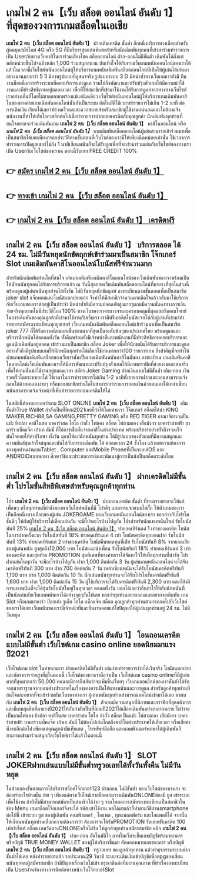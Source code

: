 # เกมไพ่ 2 คน【เว็บ สล็อต ออนไลน์ อันดับ 1】  ที่สุดของวงการเกมสล็อตในเอเชีย

**เกมไพ่ 2 คน【เว็บ สล็อต ออนไลน์ อันดับ 1】** ฝากเติมเครดิต ขั้นต่ำ  อีกหนึ่งบริการทางเลือกสำหรับผู้คนยุคสมัยใหม่ 4G หรือ 5G ที่มีบริการสุดแสนพิเศษสำหรับนักเดิมพันทุกคนที่เข้ามาร่วมทำรายการเปิด Userกับทางเว็บคาสิโนเราร่วมเสี่ยงโชค สล็อตออนไลน์ ฝาก-ถอนไม่มีขั้นต่ำ เดิมพันได้ตั้งแต่ หลักหน่วยขึ้นไปจนถึงหลัก 1,000 ร่วมสนุกสนาน บันเทิงใจได้กับทางเว็บเกมพนันออนไลน์ของเราได้แล้วในเวลานี้เว็บไซต์พนันออนไลน์ผู้ให้บริการเกมพนันเดิมพันสล็อตออนไลน์ที่เปิดให้ผู้เล่นได้เล่นมาอย่างนานมากกว่า 5 ปี มีภาพรูปแบบที่ดูสมจจริง รูปแบบระบบ 3 D
มิหนำซ้ำทางเว็บเกมเรายังมี ทีมงานมือหนึ่งการสร้างระบบที่คอยบริการและดูแล  รวมไปถึงพัฒนาและปรับปรุงตัวเกมให้มีความน่าใช้งานและมีประสิทธิภาพอยู่ตลอดเวลา เพื่อที่ให้สมาชิกที่เข้ามาใช้งานได้รับการดูแลจากทางทางเว็บไซต์เราอย่างเต็มที่โดยไม่ขาดตกบกพร่องแม้แต่นิดเดียว เว็บไซต์พนันออนไลน์ผู้ให้บริการเกมเดิมพันคาสิโนของทางค่ายเกมเดิมพันออนไลน์นั้นยังเป็นระบบ อัตโนมัติใช้เวลาทำรายการไม่เกิน 1-2 นาที ต่อการเติมเงิน เรียกได้เลยว่าIรวดเร็วและสะดวกสบายสำหรับสมาชิกผู้ใช้งานแน่นอนและไม่ต้องแจ้งพนักงานที่ทำให้เสียโอกาสอีกต่อไปเมื่อทำรายการฝากยอดเครดิตกับคุณลูกค้า
นักเดิมพันทุกท่านที่สนใจอยากจะร่วมเดิมพันเกม **เกมไพ่ 2 คน【เว็บ สล็อต ออนไลน์ อันดับ 1】** คาสิโนออนไลน์ หรือ ***เกมไพ่ 2 คน【เว็บ สล็อต ออนไลน์ อันดับ 1】*** เกมเดิมพันสล็อตออนไลน์ผู้เล่นสามารถเข้าร่วมมาเพื่อเป็นสมาชิกได้เลยเพียงกรอกประวัติตามขั้นตอนที่เว็บไซต์ของเรามีให้เพียงนิดหน่อยเท่านั้น ใช้เวลาการทำรายการเปิดยูสเซอร์ไม่ถึง 1 นาทีเซียนพนันก็จะได้รับยูสเพื่อที่จะเข้ามาร่วมเล่นกับเว็บไซต์ของทางเราเปิด Userกับเว็บไซต์ของเราณ ตอนนี้รับเลย FREE CREDIT 100%

## 👉 [สมัคร เกมไพ่ 2 คน【เว็บ สล็อต ออนไลน์ อันดับ 1】](https://archa888.com/)
## 👉 [ทางเข้า เกมไพ่ 2 คน【เว็บ สล็อต ออนไลน์ อันดับ 1】](https://archa888.com/)
## 👉 [เกมไพ่ 2 คน【เว็บ สล็อต ออนไลน์ อันดับ 1】 เครดิตฟรี](https://archa888.com/)

## เกมไพ่ 2 คน【เว็บ สล็อต ออนไลน์ อันดับ 1】 บริการตลอด ได้ 24 ชม. ไม่มีวันหยุดนักขัตฤกษ์เข้าร่วมมาเป็นสมาชิก โจ๊กเกอร์ Slot เกมเดิมพันคาสิโนออนไลน์โบนัสฟรีจำนวนมาก

สำหรับนักเดิมพันท่านใดที่สนใจ เล่นเกมเดิมพันพนันคาสิโนออนไลน์ของเว็บเดิมพันของเราพร้อมเปิดให้นักพนันทุกคนได้รับการบริการแล้ว ณ วันนี้สุดยอดเว็บเดิมพันสล็อตออนไลน์ที่มาแรงที่สุดในช่วงนี้ พร้อมดูแลผู้เล่นพนันทุกท่านได้ทั้งวัน ไม่มีวันหยุดนักขัตฤกษ์ ลงทะเบียนตามขั้นตอนเพื่อเป็นสมาชิก joker slot แจ็กพอตและโบนัสแตกบ่อยมาก จึงทำให้มีสมาชิกจำนวนมากติดใจแล้วกลับมาใช้บริการกับเว็บเกมของเราต่ออยู่เป็นประจำ มิหนำซ้ำยังมีความปลอดภัยสูงมากๆแถมมีความมั่นคงทางการเงินจ่ายจริงทุกบาทไม่มีประวัติโกง 100% ทางเว็บของเราครบวงจรและครอบคลุมที่สุดและยังตอบโจทย์ในการเดิมพันของคุณลูกค้าที่เข้ามาใช้งานกับเว็บเรา
เรามีฟรีเครดิตโบนัสแจกให้กับผู้เล่นที่เข้ามาทำรายการสมัครลงทะเบียนทุกยูสเซอร์ เว็บเกมพนันเดิมพันสล็อตออนไลน์เข้าร่วมมาเพื่อเป็นสมาชิก joker 777 ที่ได้รับความนิยมและชื่นชอบมากที่สุดเป็นระดับต้นๆของประเทศไทย พร้อมดูแลและบริการนักพนันได้ตลอดทั้งวัน ทั้งคืนพร้อมยังมีเจ้าหน้าที่และพนักงานที่มีประสิทธิภาพคอยบริการและดูแลนักเดิมพันอยู่ตลอด เข้าร่วมมาเป็นสมาชิก สล็อต Joker เพื่อให้นักพนันได้รับการบริการและดูแลอย่างทั่วถึงมีรูปแบบเกมให้นักพนันทุกท่านได้เลือกใช้งานมากกว่า100 รายการเกม
สิ่งสำคัญที่จะทำให้ค่ายเกมพนันเดิมพันสล็อตของเว็บเรานั้นเป็นเกมเดิมพันพนันคาสิโนมั่นคง ลงทะเบียน  เกมเดิมพันคาสิโนออนไลน์เว็บเดิมพันของเราได้มีการพัฒนาและปรับปรุงตัวเกมให้มีภาพกราฟิกที่สวยงามและสมจริงเพื่อให้เกมนั้นน่าใช้งานอยู่ตลอดเวลา สมัคร Joker Gaming ฝากเงินแบบไม่มีขั้นต่ำ เติม-ถอน เงินรวดเร็วโดยระบบออโต้ ใช้เวลาในการทำรายการไม่เกิน 1-2 นาทีทั้งรายการฝากและถอนสามารถแจ้งถอนได้ด้วยตนเองง่ายๆ หรือหากสมาชิกท่านใดไม่สามารถทำรายการถอนเงินด้วยตนเองได้เหล่าเซียนพนันสามารถแจ้งเจ้าหน้าที่เพื่อทำรายการถอนเครดิตให้ได้

ในสมัยนี้ต้องบอกเลยว่าเกม SLOT ONLINE  **เกมไพ่ 2 คน【เว็บ สล็อต ออนไลน์ อันดับ 1】** เติมขั้นต่ำTrue Wallet กำลังเป็นที่นิยม2021เลยก็ว่าได้โดยค่ายเรา โจ๊กเกอร์ สล็อตได้นำ  KING MAKER,RICH88,SA GAMING,PRETTY GAMING หรือ RED TIGER อาณาจักรเกมปั่นแปะ ยิงปลา คาสิโนสด บาคาร่าสด ไฮโล กำถั่ว ไพ่แคง สล็อต ไพ่สามกอง เสือมังกร บาคาร่าสายฟ้า บาคาร่า แบ็คแจ๊ค เก้าเก ดัมมี่ ที่ได้การเชื่อมั่นจากคาสิโนต่างประเทศ พร้อมบริการอย่างทั่วถึงรวดเร็วทันใจคอยให้คำปรึกษา ทั้งวัน มอบให้แก่นักพนันทุกท่าน ได้มีรูปแบบของตัวเกมที่มีความสนุกและความมันส์สุดเร้าใจสนุกและมันไปกับการลงเดิมพัน ได้ ตลอดเวลา 24 ชั่วโมง แล้วแต่ความต้องการของทุกท่านผ่านบนTablet , Computer และMobile Phoneที่เป็นระบบIOS และ ANDROIDแบบพกพา ศึกษาวิธีและประสบการณ์และพัฒนาสู่การเป็นนักปั่นสล็อตระดับโลก

## เกมไพ่ 2 คน【เว็บ สล็อต ออนไลน์ อันดับ 1】 ฝากเครดิตไม่มีขั้นต่ำ โปรโมชั่นสิทธิพิเศษสำหรับคุณลูกค้าทุกท่าน

โปร **เกมไพ่ 2 คน【เว็บ สล็อต ออนไลน์ อันดับ 1】** ฝากถอนเครดิต ขั้นต่ำ ที่ทางเราอยากจะให้แก่  เพื่อนๆ หรือทุกท่านที่กำลังมองหาเว็บไซต์พนันที่มี โปรดีๆ และการแจกแบบไม่กั๊ก ให้ตัวเกมของเราเป็นอีกหนึ่งทางเลือกของผู้เล่น JOKERGAME ทางเว็บเกมพนันออนไลน์ของเรา ขอกล่าวกับโปรโมชั่นดีๆ ให้กับผู้ใช้บริการได้เลือกเล่นกัน จะมีโปรอะไรบ้างไปดูกัน
โปรสำหรับนักแทงพนันใหม่ รับโบนัสทันที 25% [เกมไพ่ 2 คน【เว็บ สล็อต ออนไลน์ อันดับ 1】](https://archa888.com/) ทำยอดเทิร์นแค่ 1 เท่าของเครดิต
โบนัสในการฝากครั้งแรก รับโบนัสทันที 18% ทำยอดเทิร์นแค่ 4 เท่า
โบนัสเครดิตทุกยอดฝาก รับโบนัสทันที 13% ทำยอดเทิร์นแค่ 2 เท่าของเครดิต
โบนัสคืนยอดทุนที่เสีย รับโบนัสทันที 8% จากยอดเสียของผู้เล่นพนัน สูงสุดถึง10,000 บาท
โบนัสแนะนำเพื่อน รับโบนัสทันที 18% ทำยอดเทิร์นแค่ 3 เท่าของเครดิต
และสุดท้าย PROMOTION สุดพิเศษที่ทางค่ายเราได้จัดหาไว้ให้เพื่อทุกท่านที่น่ารัก โปรฝากเล่นในทุกวัน จะมีอะไรบ้างไปดูกัน
ฝาก 1,000 ติดต่อกัน 3 วัน ผู้เล่นเกมพนันออนไลน์จะได้รับเครดิตฟรีทันที 300 บาท
ฝาก 700 ติดต่อกัน 7 วัน เหล่าเซียนพนันจะได้รับโบนัสเครดิตฟรีทันที 1,100 บาท
ฝาก 1,000 ติดต่อกัน 10 วัน นักเล่นพนันทุกท่านจะได้รับโปรโมชั่นเครดิตฟรีทันที 1,600 บาท
ฝาก 1,000 ติดต่อกัน 15 วัน ผู้ใช้บริการจะได้รับเครดิตฟรีทันที 2,300 บาท
และก็ยังมีการแทงพนันที่จะได้ลุ้นรับโบนัสใหญ่ในทุกเวลา ตลอดทั้งวัน บอกได้เลยว่าคืนกำไรให้กับนักพนันที่เป็นนักเล่นกับเว็บเกมพนันเราได้อย่างจุกๆกันไปเลย หากว่าทุกท่านอยากลองและอยากจะเดิมพัน เกม Slot หรือเกมบาคาร่า ป๊อกเด้ง รูเล็ต ไฮโล แบ็กแจ๊ค สล็อต คุณลูกค้าทุกท่านสามารถกดไปที่เว็บไซต์ของเราได้เลย เว็บพนันของเรามีเจ้าหน้าที่และทีมงานคอยแก้ไขปัญหาให้ผู้เล่นทุกท่านอยู่ 24 ชม. ไม่มีวันหยุด

## เกมไพ่ 2 คน【เว็บ สล็อต ออนไลน์ อันดับ 1】 โอนถอนเครดิต แบบไม่มีขั้นต่ำ  เว็บไซต์เกม casino online ยอดนิยมมาแรงปี2021

เว็บไซต์เกม slot ในค่ายเกมเรา ฝากเครดิตไม่มีขั้นต่ำ เล่นง่ายทำรายการง่ายได้เงินจริง โบนัสแตกบ่อยและอัตราการจ่ายสูงที่สุในตอนนี้ เว็บไซต์ของทางเราถือว่าเป็น เว็บไซต์เกม casino onlineที่มีผู้เล่นมากที่สุดมากกว่า 50,000 คนและมีการยืนยันว่าจะเพิ่มขึ้นเรื่อยๆ เว็บเกมออนไลน์ของเรานั้นยังได้รับจากมาตราฐานจากบ่อนต่างประเทศในเรื่องของการเปิดให้แทงพนันและการดูแล สำหรับลูกค้าทุกท่านที่สนใจและอยากที่จะเข้าร่วมกับเว็บของทางเรา ผู้เล่นพนันทุกท่านสามารถแอดไลน์เข้ามาได้เลย
	มาพบกับ **เกมไพ่ 2 คน【เว็บ สล็อต ออนไลน์ อันดับ 1】** ตัวเกมมีความสนุกที่มีภาพและกราฟิกที่สุดอลังการ และมีเกมสุดฮิตที่มาแรงปี2021ให้กับกำลังเป็นที่นิยมปี2021ได้เลือกเดิมพันอย่างหลากหลาย  ไม่ว่าจะเป็นเกมไพ่แคง  ยิงปลา คาสิโนสด บาคาร่าสด ไฮโล กำถั่ว สล็อต ปั่นแปะ ไพ่สามกอง เสือมังกร บาคาร่าสายฟ้า บาคาร่า แบ็คแจ๊ค เก้าเก ดัมมี่ ไม่ต้องไปเล่นไกลถึงคาสิโนต่างประเทศให้เสียเวลา หรือเสียค่านั่งรถอีกต่อไป เพียงแค่คุณลูกค้ามีแท็บเลต , โทรศัพท์มือถือ และคอมพิวเตอร์พกพาได้ผู้เดิมพันก็สามารถเข้ามาร่วมสนุกกัลเว็บไซต์เราได้แล้วในตอนนี้

## เกมไพ่ 2 คน【เว็บ สล็อต ออนไลน์ อันดับ 1】 SLOT JOKERฝากเล่นแบบไม่มีขั้นต่ำทรูวอเลทได้ทั้งวันทั้งคืน ไม่มีวันหยุด

ในส่วนของขั้นตอนการใช้บริการสล็อตโจ๊กเกอร์123 ฝากถอน ไม่มีขั้นต่ำ ของเว็บไซต์ของทางเรา จะต้องทำอะไรบ้างนั้น ง่าย ๆ เพียงแค่ทางเว็บไซต์เราสล็อตเกมวางเดิมพันONLONEต้องมี ยูส เข้าระบบเพื่อใช้งาน ถ้ายังไม่มีสามารถสมัครเป็นสมาชิกได้ง่าย ๆ จากโหมดการสมัครลงทะเบียนเป็นสมาชิกในช่อง Menu เกมสล็อตโจ๊กเกอร์จึงจะได้ รหัส เข้าใช้งาน พอได้มาแล้วก็ทำตามวิธีผ่านsmartphone ต่อไปนี้
เข้าระบบ ยูส  ของผู้เดิมพัน คอมพิวเตอร์ , ไอแพด , ทุกแพลตฟอร์ม และไอแพดก็ได้
จากนั้นให้เซียนพนันทุกท่านเลือกความต้องการว่า ต้องการจะได้รับPROMOTION รับเลยฟรีเครดิต 100 เปอร์เซ็นต์  สล็อต เกมวัดดวงONLONEหรือไม่รับ
ให้ลูกค้าทุกท่านสมัครสมาชิก คลิก **เกมไพ่ 2 คน【เว็บ สล็อต ออนไลน์ อันดับ 1】** ฝาก-ถอน อัตโนมัติไว ภาพในเว็บจะขึ้นเลขบัญชีพร้อมธนาคาร หรือบัญชี TRUE MONEY WALLET ของผู้ให้บริการขึ้นมา
คัดลอกหมายเลขธนาคาร หรือบัญชี **เกมไพ่ 2 คน【เว็บ สล็อต ออนไลน์ อันดับ 1】** ทรูวอเลท ของลูกค้าทุกท่าน แล้วทำธุรกรรมระบบฝาก ขั้นต่ำได้เลย
หลังทำรายการแล้ว รอประมาณ29 วินาที ระบบจะเติมเงินเข้าบัญชีสล็อตpgของเซียนพนันทุกคนผู้สมัครสมาชิก
ถ้ามีปัญหาเรื่องเงินไม่เข้า กรุณาติดต่อทีมงานคุณภาพ ที่ทำเรื่องลงทะเบียนเปิด Userผ่านช่องทางการติดต่อทางหน้าเว็บโจ๊กเกอร์Slot


